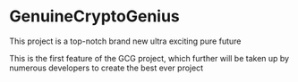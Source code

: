 # GenuineCryptoGenius
This project is a top-notch brand new ultra exciting pure future

This is the first feature of the GCG project, which further will be taken up by numerous developers to create the best ever project
